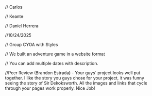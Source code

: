 // Carlos

// Keante

// Daniel Herrera

 //10/24/2025

 // Group CYOA with Styles

 // We built an adventure game in a website format

 // You can add multiple dates with description.

//Peer Review (Brandon Estrada) - Your guys' project looks well put together. I like the story you guys chose for your project, it was funny seeing the story of Sir Dekoksworth. All the images and links that cycle through your pages work properly. Nice Job!
